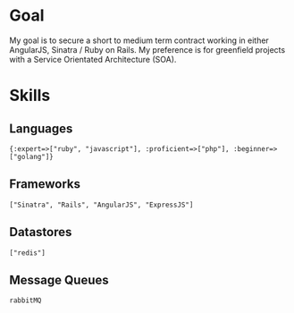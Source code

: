 # Goal
My goal is to secure a short to medium term contract working in either AngularJS, Sinatra / Ruby on Rails. My preference is for greenfield projects with a Service Orientated Architecture (SOA).

# Skills
## Languages
`{:expert=>["ruby", "javascript"], :proficient=>["php"], :beginner=>["golang"]}`

## Frameworks
`["Sinatra", "Rails", "AngularJS", "ExpressJS"]`

## Datastores
`["redis"]`

## Message Queues
`rabbitMQ`